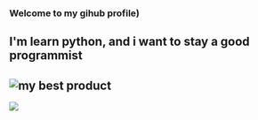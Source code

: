 ### Welcome to my gihub profile)

## I'm learn python, and i want to stay a good programmist

## ![my best product](https://github.com/EfimkaFeeD/pygameProject)

![](https://media.discordapp.net/attachments/1058423758781698088/1063127082017767564/Picsart_23-01-12_19-07-18-368.jpg)
